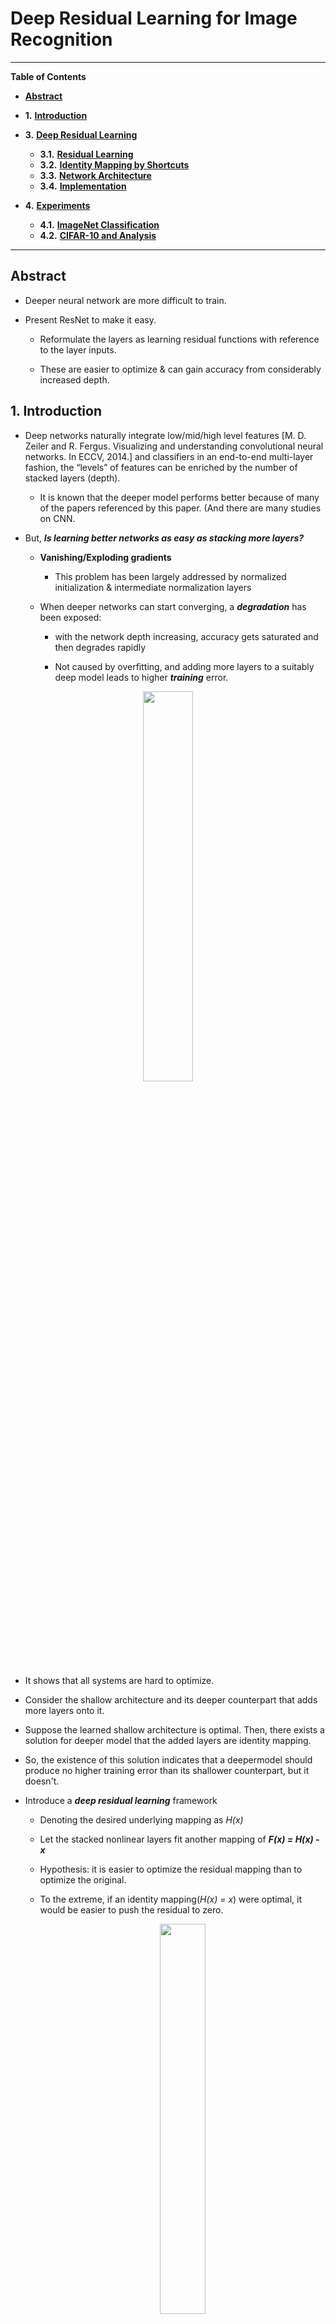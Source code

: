 # Deep Residual Learning for Image Recognition
----------------------------------------------------------------------------------------------------------------------------------------------------
**Table of Contents**

* [**Abstract**](#abstract)

* **1.** [**Introduction**](#1-introduction)

* **3.** [**Deep Residual Learning**](#3-deep-residual-learning)
	- **3.1.** [**Residual Learning**](#31-residual-learning)
	- **3.2.** [**Identity Mapping by Shortcuts**](#32-identity-mapping-by-shortcuts)
  - **3.3.** [**Network Architecture**](#33-network-architectures)
  - **3.4.** [**Implementation**](#34-implementation)
* **4.** [**Experiments**](#4-experiments)
	- **4.1.** [**ImageNet Classification**](#41-imagenet-classification)
	- **4.2.** [**CIFAR-10 and Analysis**](#42-cifar-10-and-analysis)

----------------------------------------------------------------------------------------------------------------------------------------------------
## Abstract
- Deeper neural network are more difficult to train.

- Present ResNet to make it easy.
  - Reformulate the layers as learning residual functions with reference to the layer inputs.
  
  - These are easier to optimize & can gain accuracy from considerably increased depth.

## 1. Introduction
- Deep networks naturally integrate low/mid/high level features [M. D. Zeiler and R. Fergus. Visualizing and understanding convolutional neural networks. In ECCV, 2014.] and classifiers in an end-to-end multi-layer fashion, the “levels” of features can be enriched
by the number of stacked layers (depth).

  - It is known that the deeper model performs better because of many of the papers referenced by this paper. (And there are many studies on CNN.
  
- But, ***Is learning better networks as easy as stacking more layers?***

  - **Vanishing/Exploding gradients**
    - This problem has been largely addressed by normalized initialization & intermediate normalization layers
    
  - When deeper networks can start converging, a ***degradation*** has been exposed:
    - with the network depth increasing, accuracy gets saturated and then degrades rapidly
    
    - Not caused by overfitting, and adding more layers to a suitably deep model leads to higher ***training*** error.
<p align="center"><img src = "https://user-images.githubusercontent.com/88715406/155293529-9fac8ef1-e65f-47d3-87b7-1ad5c077ee76.png" width = "40%" height = "40%"></p>


- It shows that all systems are hard to optimize.

- Consider the shallow architecture and its deeper counterpart that adds more layers onto it. 

- Suppose the learned shallow architecture is optimal. Then, there exists a solution for deeper model that the added layers are identity mapping.

- So, the existence of this solution indicates that a deepermodel should produce no higher training error than its shallower counterpart, but it doesn't.

- Introduce a ***deep residual learning*** framework
  - Denoting the desired underlying mapping as *H(x)*
  
  - Let the stacked nonlinear layers fit another mapping of ***F(x) = H(x) - x***
  
  - Hypothesis: it is easier to optimize the residual mapping than to optimize the original.
  
  - To the extreme, if an identity mapping(*H(x) = x*) were optimal, it would be easier to push the residual to zero.
	<p align="center"><img src = "https://user-images.githubusercontent.com/88715406/155295564-a2affa73-ae8e-4b0f-981a-741bd4b246c9.png" width = "40%" height = "40%"></p>

  
	- Short connection
		- simply perform *identity* mapping and their outputs added to the output of the stacked layers.
		- it requires neither extra parameter nor computational complexity
- We show that
	- 1) Extremely ResNets are easy to optimize, but the counterpart "plain" nets exhibit higher training error when the depth increases
	
	- 2) ResNets can easily enjoy accuracy gains from greatly increased depth, producing results substantially better than previous networks.


## 3. Deep Residual Learning
#### 3.1. Residual Learning
- If one hypothesizes that multiple nonlinear layers can asymptotically approximate complicated fnctions, then it is equivalent to hypothesize that they can asymptotically approximate the residual functions, *F(x) = H(x) - x*. 

- They are only mathematically transposing, but the ease of learning varies depending on the form.

- This reformulation is motivated by the counterintuitive phenomena about the degradation problem in the introduction.
	- The degradation problem suggests that the solvers might have difficulties in approximating identity mappings with multiple nonlinear layers.
	- With the residual learning reformulation, if identity mappings are optimal, the solvers may simply drive the weights of the multiple nonlinear layers toward zero to approach identity mappings.

#### 3.2. Identity Mapping by Shortcuts
- Adopt residual learning to every few stacked layers. 

- We consider a building block defined as <img src = "https://user-images.githubusercontent.com/88715406/155332522-70200c27-341c-4c0e-9696-99766868cf84.png" width = "10%" height = "10%">
	- *F* represents the residual mapping to be learned. 
	- ex) In Figure 2, <img src = "https://user-images.githubusercontent.com/88715406/155332741-29aff029-f461-45c5-8b1d-8819548d5615.png" width = "10%" height = "10%"> where sigma is ReLU and the biases are omitted for simplifying notations.


- It introduces neither extra parameter nor computation complexity.
	- can fairly compare plain/residual networks that simultaneously have the same number of parameters, depth, width, and computational cost (except for the negligible element-wise addition).
	
- Also the dimensions of ***x*** and ***F*** must be equal. 
	- If not, perform a linear projection ***W_s*** to match the dimensions.
	
- The form of the residual function ***F*** is flexible.
	- it can have 2, 3 or more layers.
	
	- But if it has only a single layer, it is similar to linear layer ***Wx + x***.
	
	- Also applicable to convolutional layers.

#### 3.3. Network Architectures
###### Plain Network
- Inspired by VGG nets

- The convolutional layers mostly have 3X3 filters and follow 2 simple design rules:
	- 1) for the same output feature map size, the layers have the same number of filters.
	
	- 2) if the feature map size is halved, the number of filters is doubled to preserve the time complexity per layer.
	
- Perform downsampling directly by convolutional layers that have a stride of 2.
- Ends with a global average pooling layer and a 1000-way fc layer with softmax.

<p align="center"><img src = "https://user-images.githubusercontent.com/88715406/155338853-0f3c484d-46e8-4128-8939-ec10f8b31f3e.png" width = "40%" height = "40%"></p>

#### 3.4. Implementation
- **Scale Augmentation**: random resize with its shorter side in 256 ~ 480
- **Color Augmentation** : used in AlexNet
- **Batch Normalization** : right after each Conv Layer & before activation
- **Weights Initialization**
- **SGD** : with a mini-Batch 256
- **Learning Rate** : starts from 0.1 and is divided by 10 when the error plateaus
- **Iteration** : 60 x 10^4
- **Weight Decay & Momentum** : 0.0001, 0.9
- **No Dropout** 

## 4. Experiments
#### 4.1 ImageNet Classification
- Evaluate 18-layer & 34-layer of plain networks and residual networks
<p align="center"><img src = "https://user-images.githubusercontent.com/88715406/155469122-ea061168-c25f-4d32-ba62-1a5416dff409.png" width = "40%" height = "40%"></p>
<p align="center"><img src = "https://user-images.githubusercontent.com/88715406/155469261-29796ebb-9d16-45af-bfb1-6c227757b410.png" width = "80%" height = "80%"></p>


- In plain net case, we can observe the degradation problem.

- This optimization difficulty is unlikely to be caused by vanishing gradients.
	- These networks are trained with BN, which ensures forward propagated signals to have non-zero variances.
	
	- The backward propagated gradients exhibit healthy norms with BN.
<p align="center"><img src = "https://user-images.githubusercontent.com/88715406/155470618-5310cfbe-fdb7-4d75-8f43-1e034e16e5f8.png" width = "40%" height = "40%"></p>


- Table 3 suggests that the solver works to some extent as the 34-layer plain net is still able to achieve competitive accuracy. 
	- **The deep plain nets may have exponentially low convergence rates.**

- In residual network case, 3 major observations
	- 1) 34-layer > 18-layer (degradation well addressed)
	- 2) Reduced the top-1 error 
	- 3) Resnet converges faster at the early stage

#### Identity *vs.* Projection Shortcuts
- 3 options for shortcuts (Table 3) 
	- **A.** Increasing Dimension with **zero-paddings**; otherwise identity
	- **B.** Increasing Dimension with **projection shortcuts**; otherwise identity
	- **C.** All shorcuts are projections

- better than the plain network
	- B > A
		- zero-padded dimensions in A indeed have no residual learning. (값이 그냥 0이기 때문에)
	- C > B
		- The extra parameters introduced by many projection shortcuts.
	- But the small difference among A, B, C show tha projection shortcuts are not essential for addressing the degradation. So it is suffices to use identity shortcut. 

#### Deeper Bottleneck Architectures
- In basic block, if the layer deepens to more than 50, the computational efficiency is not good.
<p align="center"><img src = "https://user-images.githubusercontent.com/88715406/155478047-7a299a9d-fd5f-4021-81f7-c5785e868c8c.png" width = "40%" height = "40%"></p>


- 1X1 Conv Layer are responsible for reducing and then increasing dimensions. (https://hwiyong.tistory.com/45)
- The parameter-free identity shortcuts are particularly important for the bottleneck architectures.
	- If it is replaced with projection, time complexity & model size are doubled as the shortcut is connected to the 2 high-dimensional ends.
